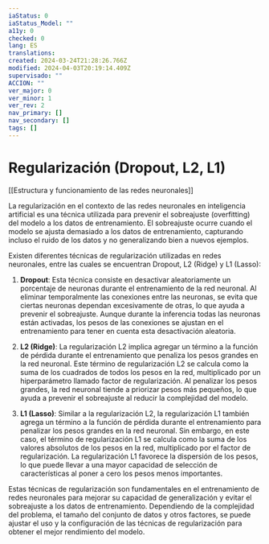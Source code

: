 ```yaml
---
iaStatus: 0
iaStatus_Model: ""
a11y: 0
checked: 0
lang: ES
translations: 
created: 2024-03-24T21:28:26.766Z
modified: 2024-04-03T20:19:14.409Z
supervisado: ""
ACCION: ""
ver_major: 0
ver_minor: 1
ver_rev: 2
nav_primary: []
nav_secondary: []
tags: []
---
```

# Regularización (Dropout, L2, L1)

[[Estructura y funcionamiento de las  redes neuronales]]

La regularización en el contexto de las redes neuronales en inteligencia artificial es una técnica utilizada para prevenir el sobreajuste (overfitting) del modelo a los datos de entrenamiento. El sobreajuste ocurre cuando el modelo se ajusta demasiado a los datos de entrenamiento, capturando incluso el ruido de los datos y no generalizando bien a nuevos ejemplos.

Existen diferentes técnicas de regularización utilizadas en redes neuronales, entre las cuales se encuentran Dropout, L2 (Ridge) y L1 (Lasso):

1. **Dropout**: Esta técnica consiste en desactivar aleatoriamente un porcentaje de neuronas durante el entrenamiento de la red neuronal. Al eliminar temporalmente las conexiones entre las neuronas, se evita que ciertas neuronas dependan excesivamente de otras, lo que ayuda a prevenir el sobreajuste. Aunque durante la inferencia todas las neuronas están activadas, los pesos de las conexiones se ajustan en el entrenamiento para tener en cuenta esta desactivación aleatoria.

2. **L2 (Ridge)**: La regularización L2 implica agregar un término a la función de pérdida durante el entrenamiento que penaliza los pesos grandes en la red neuronal. Este término de regularización L2 se calcula como la suma de los cuadrados de todos los pesos en la red, multiplicado por un hiperparámetro llamado factor de regularización. Al penalizar los pesos grandes, la red neuronal tiende a priorizar pesos más pequeños, lo que ayuda a prevenir el sobreajuste al reducir la complejidad del modelo.

3. **L1 (Lasso)**: Similar a la regularización L2, la regularización L1 también agrega un término a la función de pérdida durante el entrenamiento para penalizar los pesos grandes en la red neuronal. Sin embargo, en este caso, el término de regularización L1 se calcula como la suma de los valores absolutos de los pesos en la red, multiplicado por el factor de regularización. La regularización L1 favorece la dispersión de los pesos, lo que puede llevar a una mayor capacidad de selección de características al poner a cero los pesos menos importantes.

Estas técnicas de regularización son fundamentales en el entrenamiento de redes neuronales para mejorar su capacidad de generalización y evitar el sobreajuste a los datos de entrenamiento. Dependiendo de la complejidad del problema, el tamaño del conjunto de datos y otros factores, se puede ajustar el uso y la configuración de las técnicas de regularización para obtener el mejor rendimiento del modelo.
